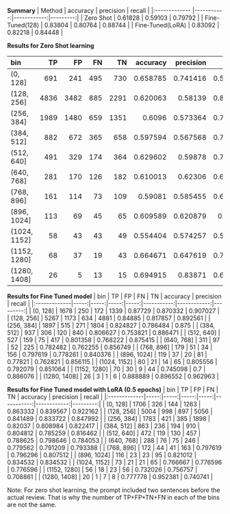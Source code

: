 
**Summary**
| Method            |   accuracy |   precision |   recall |
|:-------------     |-----------:|------------:|---------:|
| Zero Shot         |   0.61828  |    0.59103  | 0.79792  |
| Fine-Tuned(128)   |   0.83804  |    0.80764  | 0.88744  |
| Fine-Tuned(LoRA)  |   0.83092  |    0.82218  | 0.84448  |


**Results for Zero Shot learning**

| bin          |   TP |   FP |   FN |   TN |   accuracy |   precision |   recall |
|:-------------|-----:|-----:|-----:|-----:|-----------:|------------:|---------:|
| (0, 128]     |  691 |  241 |  495 |  730 |   0.658785 |    0.741416 | 0.582631 |
| (128, 256]   | 4836 | 3482 |  885 | 2291 |   0.620063 |    0.58139  | 0.845307 |
| (256, 384]   | 1989 | 1480 |  659 | 1351 |   0.6096   |    0.573364 | 0.751133 |
| (384, 512]   |  882 |  672 |  365 |  658 |   0.597594 |    0.567568 | 0.707298 |
| (512, 640]   |  491 |  329 |  174 |  364 |   0.629602 |    0.59878  | 0.738346 |
| (640, 768]   |  281 |  170 |  126 |  182 |   0.610013 |    0.62306  | 0.690418 |
| (768, 896]   |  161 |  114 |   73 |  109 |   0.59081  |    0.585455 | 0.688034 |
| (896, 1024]  |  113 |   69 |   45 |   65 |   0.609589 |    0.620879 | 0.71519  |
| (1024, 1152] |   58 |   43 |   43 |   49 |   0.554404 |    0.574257 | 0.574257 |
| (1152, 1280] |   68 |   37 |   19 |   43 |   0.664671 |    0.647619 | 0.781609 |
| (1280, 1408] |   26 |    5 |   13 |   15 |   0.694915 |    0.83871  | 0.666667 |

**Results for Fine Tuned model**
| bin          |   TP |   FP |   FN |   TN |   accuracy |   precision |   recall |
|:-------------|-----:|-----:|-----:|-----:|-----------:|------------:|---------:|
| (0, 128]     | 1678 |  250 |  172 | 1339 |   0.87729  |    0.870332 | 0.907027 |
| (128, 256]   | 5267 | 1173 |  634 | 4881 |   0.84885  |    0.817857 | 0.892561 |
| (256, 384]   | 1897 |  515 |  271 | 1804 |   0.824827 |    0.786484 | 0.875    |
| (384, 512]   |  937 |  306 |  120 |  840 |   0.806627 |    0.753821 | 0.886471 |
| (512, 640]   |  527 |  159 |   75 |  417 |   0.801358 |    0.768222 | 0.875415 |
| (640, 768]   |  311 |   97 |   52 |  225 |   0.782482 |    0.762255 | 0.856749 |
| (768, 896]   |  179 |   51 |   34 |  156 |   0.797619 |    0.778261 | 0.840376 |
| (896, 1024]  |  119 |   37 |   20 |   81 |   0.77821  |    0.762821 | 0.856115 |
| (1024, 1152] |   80 |   21 |   14 |   65 |   0.805556 |    0.792079 | 0.851064 |
| (1152, 1280] |   70 |   30 |    9 |   44 |   0.745098 |    0.7      | 0.886076 |
| (1280, 1408] |   26 |    3 |    1 |    6 |   0.888889 |    0.896552 | 0.962963 |

**Results for Fine Tuned model with LoRA (0.5 epochs)**
| bin          |   TP |   FP |   FN |   TN |   accuracy |   precision |   recall |
|:-------------|-----:|-----:|-----:|-----:|-----------:|------------:|---------:|
| (0, 128]     | 1706 |  326 |  144 | 1263 |   0.863332 |    0.839567 | 0.922162 |
| (128, 256]   | 5004 |  998 |  897 | 5056 |   0.841489 |    0.833722 | 0.847992 |
| (256, 384]   | 1783 |  421 |  385 | 1898 |   0.82037  |    0.808984 | 0.822417 |
| (384, 512]   |  863 |  236 |  194 |  910 |   0.804812 |    0.785259 | 0.816462 |
| (512, 640]   |  472 |  119 |  130 |  457 |   0.788625 |    0.798646 | 0.784053 |
| (640, 768]   |  288 |   76 |   75 |  246 |   0.779562 |    0.791209 | 0.793388 |
| (768, 896]   |  172 |   44 |   41 |  163 |   0.797619 |    0.796296 | 0.807512 |
| (896, 1024]  |  116 |   23 |   23 |   95 |   0.821012 |    0.834532 | 0.834532 |
| (1024, 1152] |   73 |   21 |   21 |   65 |   0.766667 |    0.776596 | 0.776596 |
| (1152, 1280] |   56 |   18 |   23 |   56 |   0.732026 |    0.756757 | 0.708861 |
| (1280, 1408] |   20 |    1 |    7 |    8 |   0.777778 |    0.952381 | 0.740741 |

Note: For zero shot learning, the prompt included two sentences before the actual review. That is why the number of TP+FP+TN+FN in each of the bins are not the same.